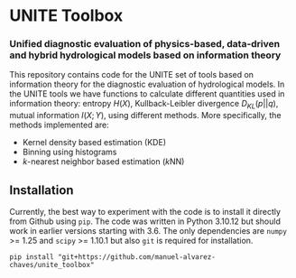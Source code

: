 # UNITE Toolbox
###  Unified diagnostic evaluation of physics-based, data-driven and hybrid hydrological models based on information theory

This repository contains code for the UNITE set of tools based on information theory for the diagnostic evaluation of hydrological models. In the UNITE tools we have functions to calculate different quantities used in information theory: entropy $H(X)$, Kullback-Leibler divergence $D_{KL}(p||q)$, mutual information $I(X; Y)$, using different methods. More specifically, the methods implemented are:

 - Kernel density based estimation (KDE)
 - Binning using histograms
 - *k*-nearest neighbor based estimation (*k*NN)

## Installation
Currently, the best way to experiment with the code is to install it directly from Github using `pip`. The code was written in Python 3.10.12 but should work in earlier versions starting with 3.6. The only dependencies are `numpy` >= 1.25 and `scipy` >= 1.10.1 but also `git` is required for installation.

```
pip install "git+https://github.com/manuel-alvarez-chaves/unite_toolbox"
```